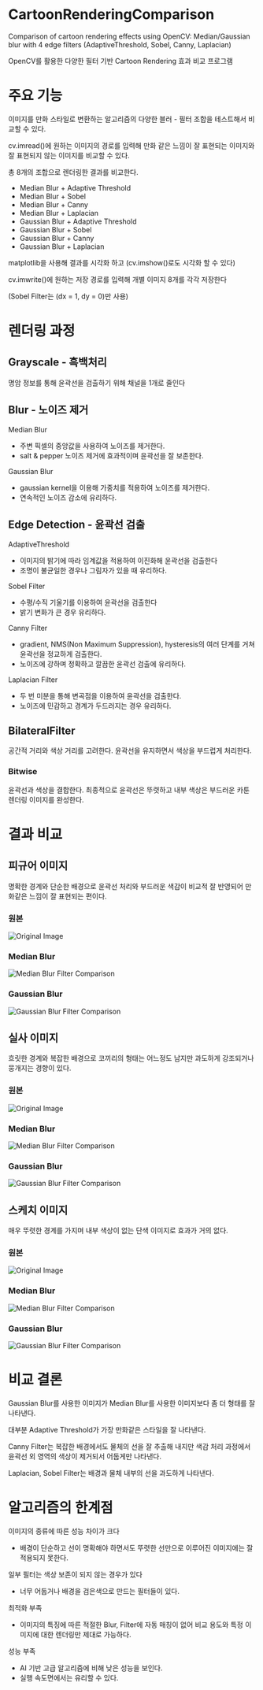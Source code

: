 # CartoonRenderingComparison
Comparison of cartoon rendering effects using OpenCV: Median/Gaussian blur with 4 edge filters (AdaptiveThreshold, Sobel, Canny, Laplacian)

OpenCV를 활용한 다양한 필터 기반 Cartoon Rendering 효과 비교 프로그램

# 주요 기능
이미지를 만화 스타일로 변환하는 알고리즘의 다양한 블러 - 필터 조합을 테스트해서 비교할 수 있다.

cv.imread()에 원하는 이미지의 경로를 입력해 만화 같은 느낌이 잘 표현되는 이미지와 잘 표현되지 않는 이미지를 비교할 수 있다.

총 8개의 조합으로 렌더링한 결과를 비교한다.
- Median Blur + Adaptive Threshold
- Median Blur + Sobel
- Median Blur + Canny
- Median Blur + Laplacian
- Gaussian Blur + Adaptive Threshold
- Gaussian Blur + Sobel
- Gaussian Blur + Canny
- Gaussian Blur + Laplacian

matplotlib을 사용해 결과를 시각화 하고 (cv.imshow()로도 시각화 할 수 있다)

cv.imwrite()에 원하는 저장 경로를 입력해 개별 이미지 8개를 각각 저장한다

(Sobel Filter는 (dx = 1, dy = 0)만 사용)

# 렌더링 과정

## Grayscale - 흑백처리
명암 정보를 통해 윤곽선을 검출하기 위해 채널을 1개로 줄인다

## Blur - 노이즈 제거
Median Blur

- 주변 픽셀의 중앙값을 사용하여 노이즈를 제거한다.
- salt & pepper 노이즈 제거에 효과적이며 윤곽선을 잘 보존한다.

Gaussian Blur

- gaussian kernel을 이용해 가중치를 적용하여 노이즈를 제거한다.
- 연속적인 노이즈 감소에 유리하다.

## Edge Detection - 윤곽선 검출
AdaptiveThreshold

- 이미지의 밝기에 따라 임계값을 적용하여 이진화해 윤곽선을 검출한다
- 조명이 불균일한 경우나 그림자가 있을 때 유리하다.

Sobel Filter

- 수평/수직 기울기를 이용하여 윤곽선을 검출한다
- 밝기 변화가 큰 경우 유리하다.

Canny Filter

- gradient, NMS(Non Maximum Suppression), hysteresis의 여러 단계를 거쳐 윤곽선을 정교하게 검출한다.
- 노이즈에 강하며 정확하고 깔끔한 윤곽선 검출에 유리하다.

Laplacian Filter

- 두 번 미분을 통해 변곡점을 이용하여 윤곽선을 검출한다.
- 노이즈에 민감하고 경계가 두드러지는 경우 유리하다.

## BilateralFilter
공간적 거리와 색상 거리를 고려한다.
윤곽선을 유지하면서 색상을 부드럽게 처리한다.

### Bitwise
윤곽선과 색상을 결합한다.
최종적으로 윤곽선은 뚜렷하고 내부 색상은 부드러운 카툰 렌더링 이미지를 완성한다.

# 결과 비교

## 피규어 이미지
명확한 경계와 단순한 배경으로 윤곽선 처리와 부드러운 색감이 비교적 잘 반영되어 만화같은 느낌이 잘 표현되는 편이다.

### 원본

![Original Image](./images/dragonball/dragonball.png)

### Median Blur


![Median Blur Filter Comparison](./images/dragonball/MedianD.png)

### Gaussian Blur


![Gaussian Blur Filter Comparison](./images/dragonball/GaussianD.png)

## 실사 이미지
흐릿한 경계와 복잡한 배경으로 코끼리의 형태는 어느정도 남지만 과도하게 강조되거나 뭉개지는 경향이 있다.

### 원본

![Original Image](./images/elephant/elephant.jpeg)

### Median Blur


![Median Blur Filter Comparison](./images/elephant/MedianE.png)


### Gaussian Blur


![Gaussian Blur Filter Comparison](./images/elephant/GaussianE.png)

## 스케치 이미지
매우 뚜렷한 경계를 가지며 내부 색상이 없는 단색 이미지로 효과가 거의 없다.

### 원본

![Original Image](./images/sketch/sketch.png)

### Median Blur


![Median Blur Filter Comparison](./images/sketch/MedianS.png)


### Gaussian Blur


![Gaussian Blur Filter Comparison](./images/sketch/GaussianS.png)


# 비교 결론

Gaussian Blur를 사용한 이미지가 Median Blur를 사용한 이미지보다 좀 더 형태를 잘 나타낸다.

대부분 Adaptive Threshold가 가장 만화같은 스타일을 잘 나타낸다.

Canny Filter는 복잡한 배경에서도 물체의 선을 잘 추출해 내지만 색감 처리 과정에서 윤곽선 외 영역의 색상이 제거되서 어둡게만 나타낸다.

Laplacian, Sobel Filter는 배경과 물체 내부의 선을 과도하게 나타낸다.

# 알고리즘의 한계점

이미지의 종류에 따른 성능 차이가 크다
- 배경이 단순하고 선이 명확해야 하면서도 뚜렷한 선만으로 이루어진 이미지에는 잘 적용되지 못한다.

일부 필터는 색상 보존이 되지 않는 경우가 있다
- 너무 어둡거나 배경을 검은색으로 만드는 필터들이 있다.

최적화 부족
- 이미지의 특징에 따른 적절한 Blur, Filter에 자동 매칭이 없어 비교 용도와 특정 이미지에 대한 렌더링만 제대로 가능하다.

성능 부족
- AI 기반 고급 알고리즘에 비해 낮은 성능을 보인다.
- 실행 속도면에서는 유리할 수 있다.
